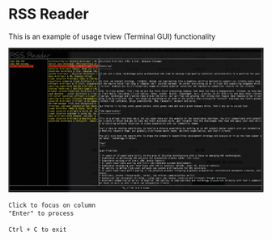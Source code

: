 # RSS Reader

This is an example of usage tview (Terminal GUI) functionality


![Example Screen](./_img/screen.png)


```
Click to focus on column
"Enter" to process

Ctrl + C to exit
```